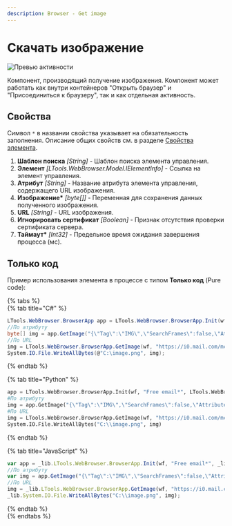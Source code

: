 ```yaml
---
description: Browser - Get image
---
```


# Скачать изображение

![Превью активности](../../resources/basic/browser/browser-getimage-preview.png)

Компонент, производящий получение изображения. Компонент может работать как внутри контейнеров "Открыть браузер" и "Присоединиться к браузеру", так и как отдельная активность.

## Свойства
Символ `*` в названии свойства указывает на обязательность заполнения. Описание общих свойств см. в разделе [Свойства элемента](https://docs.primo-rpa.ru/primo-rpa/primo-studio/process/elements#svoistva-elementa).

1. **Шаблон поиска** *[String]* - Шаблон поиска элемента управления.  
1. **Элемент** *[LTools.WebBrowser.Model.IElementInfo]* - Ссылка на элемент управления.  
1. **Атрибут** *[String]* - Название атрибута элемента управления, содержащего URL изображения.  
1. **Изображение\*** *[byte\[]]* - Переменная для сохранения данных полученного изображения.  
1. **URL** *[String]* - URL изображения.  
1. **Игнорировать сертификат** *[Boolean]* - Признак отсутствия проверки сертификата сервера.  
1. **Таймаут\*** *[Int32]* - Предельное время ожидания завершения процесса (мс).  

## Только код
Пример использования элемента в процессе с типом **Только код** (Pure code):  

{% tabs %}  
{% tab title="C#" %} 
```csharp  
LTools.WebBrowser.BrowserApp app = LTools.WebBrowser.BrowserApp.Init(wf, "Free email*", LTools.WebBrowser.Model.BrowserTypes_Short.IE);  
//По атрибуту  
byte[] img = app.GetImage("{\"Tag\":\"IMG\",\"SearchFrames\":false,\"Attributes\":[{\"Key\":\"CLASS\",\"Value\":\"lazyImg\"}]}", "src");  
//По URL  
img = LTools.WebBrowser.BrowserApp.GetImage(wf, "https://i0.mail.com/mcom/574/10358574%2Cpd=2%2Cf=teaser-card-s/.jpg");  
System.IO.File.WriteAllBytes(@"C:\image.png", img);  
```
{% endtab %}  

{% tab title="Python" %}  
```python  
app = LTools.WebBrowser.BrowserApp.Init(wf, "Free email*", LTools.WebBrowser.Model.BrowserTypes_Short.IE)  
#По атрибуту  
img = app.GetImage("{\"Tag\":\"IMG\",\"SearchFrames\":false,\"Attributes\":[{\"Key\":\"CLASS\",\"Value\":\"lazyImg\"}]}", "src")  
#По URL  
img = LTools.WebBrowser.BrowserApp.GetImage(wf, "https://i0.mail.com/mcom/574/10358574%2Cpd=2%2Cf=teaser-card-s/.jpg")  
System.IO.File.WriteAllBytes("C:\\image.png", img)  
```
{% endtab %}  

{% tab title="JavaScript" %}  
```javascript  
var app = _lib.LTools.WebBrowser.BrowserApp.Init(wf, "Free email*", _lib.LTools.WebBrowser.Model.BrowserTypes_Short.IE);  
//По атрибуту  
var img = app.GetImage("{\"Tag\":\"IMG\",\"SearchFrames\":false,\"Attributes\":[{\"Key\":\"CLASS\",\"Value\":\"lazyImg\"}]}", "src");  
//По URL  
img = _lib.LTools.WebBrowser.BrowserApp.GetImage(wf, "https://i0.mail.com/mcom/574/10358574%2Cpd=2%2Cf=teaser-card-s/.jpg");  
_lib.System.IO.File.WriteAllBytes("C:\\image.png", img);  
```
{% endtab %}  
{% endtabs %}  
